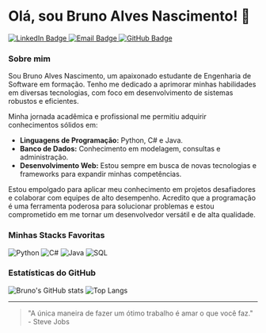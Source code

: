 # Olá, sou Bruno Alves Nascimento! 👋

<p align="left">
  <a href="https://www.linkedin.com/in/nascimentodev/" target="_blank">
    <img src="https://img.shields.io/badge/LinkedIn-0077B5?style=for-the-badge&logo=linkedin&logoColor=white" alt="LinkedIn Badge"/>
  </a>
  <a href="mailto:bn.id07@gmail.com" target="_blank">
    <img src="https://img.shields.io/badge/Email-D14836?style=for-the-badge&logo=gmail&logoColor=white" alt="Email Badge"/>
  </a>
  <a href="https://github.com/brunonascimento-dev" target="_blank">
    <img src="https://img.shields.io/badge/GitHub-100000?style=for-the-badge&logo=github&logoColor=white" alt="GitHub Badge"/>
  </a>
</p>

### Sobre mim

Sou Bruno Alves Nascimento, um apaixonado estudante de Engenharia de Software em formação. Tenho me dedicado a aprimorar minhas habilidades em diversas tecnologias, com foco em desenvolvimento de sistemas robustos e eficientes.

Minha jornada acadêmica e profissional me permitiu adquirir conhecimentos sólidos em:

- **Linguagens de Programação:** Python, C# e Java.
- **Banco de Dados:** Conhecimento em modelagem, consultas e administração.
- **Desenvolvimento Web:** Estou sempre em busca de novas tecnologias e frameworks para expandir minhas competências.

Estou empolgado para aplicar meu conhecimento em projetos desafiadores e colaborar com equipes de alto desempenho. Acredito que a programação é uma ferramenta poderosa para solucionar problemas e estou comprometido em me tornar um desenvolvedor versátil e de alta qualidade.

### Minhas Stacks Favoritas

![Python](https://img.shields.io/badge/Python-3670A0?style=for-the-badge&logo=python&logoColor=ffdd54)
![C#](https://img.shields.io/badge/C%23-239120?style=for-the-badge&logo=c-sharp&logoColor=white)
![Java](https://img.shields.io/badge/Java-007396?style=for-the-badge&logo=java&logoColor=white)
![SQL](https://img.shields.io/badge/SQL-025E8C?style=for-the-badge&logo=mysql&logoColor=white)

### Estatísticas do GitHub

![Bruno's GitHub stats](https://github-readme-stats.vercel.app/api?username=brunonascimento-dev&show_icons=true&theme=dark)
![Top Langs](https://github-readme-stats.vercel.app/api/top-langs/?username=brunonascimento-dev&layout=compact&theme=dark)

---

> "A única maneira de fazer um ótimo trabalho é amar o que você faz." - Steve Jobs
